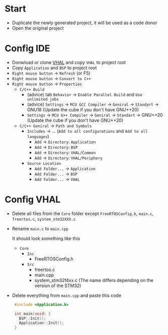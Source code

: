 # Start
- Duplicate the newly generated project, it will be used as a code donor
- Open the original project

# Config IDE
- Donwload or clone [VHAL](https://github.com/VeyDlin/VHAL) and сopy `VHAL` to project root
- Copy `Application` and `BSP` to project root
- `Right mouse button` -> `Refresh` (or F5)
- `Right mouse button` -> `Convert to C++`
- `Right mouse button` -> `Properties` 
  - `C/C++ Build`
    - (advice) tab `Behavior` -> `Enable Parallel Build` and `Use unlimited jobs`
    - (advice) `Settings` -> `MCU GCC Compiler` -> `Geniral` -> `Standart` -> GNU18 (Update the cube if you don't have GNU++20)
    - `Settings` -> `MCU G++ Compiler` -> `Geniral` -> `Standart` -> GNU++20 (Update the cube if you don't have GNU++20)
  - `C/C++ Geniral` -> `Path and Symbols`
    - `Includes` -> ... (`Add to all configurations` and `Add to all languages`)
      - `Add` -> `Directory`: `Application`
      - `Add` -> `Directory`: `BSP`
      - `Add` -> `Directory`: `VHAL/Common`
      - `Add` -> `Directory`: `VHAL/Periphery`
    - `Source Location`
      - `Add Folder...` -> `Application`
      - `Add Folder...` -> `BSP`
      - `Add Folder...` -> `VHAL`

# Config VHAL
- Delete all files from the `Core` folder except `FreeRTOSConfig.h`, `main.c`, `freertos.c`, `system_stm32XXX.c`
- Rename `main.c` to `main.cpp`

  It should look something like this
  - `Core`
    - `Inc`
      - FreeRTOSConfig.h
    - `Src`
      - freertos.c
      - main.cpp
      - system_stm32f4xx.c (The name differs depending on the version of the STM32)
      
 - Delete everything from `main.cpp` and paste this code
 
   ```c++
    #include <Application.h>

    int main(void) {
      BSP::Init();
      Application::Init();
    }
   ```
    
